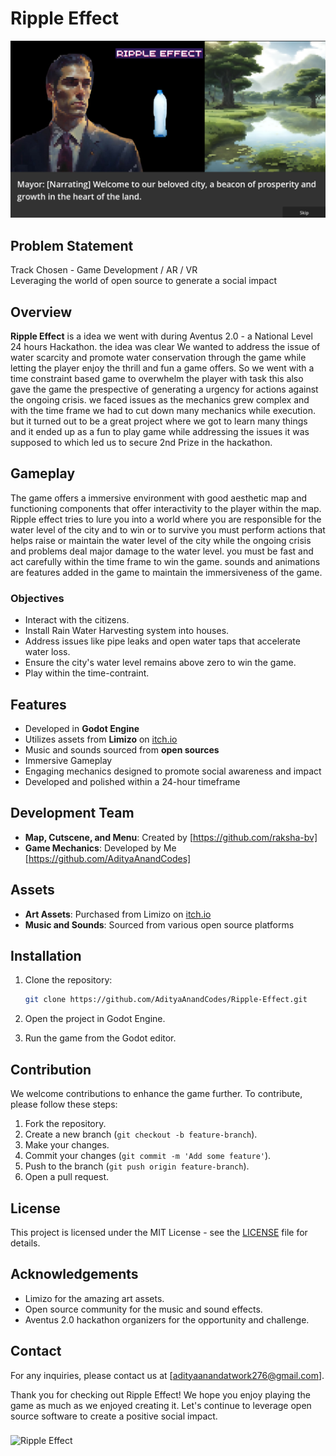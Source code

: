 # Ripple Effect

![Ripple Effect](https://github.com/AdityaAnandCodes/Ripple-Effect/blob/main/assets/Thumbnail.png)


## Problem Statement

Track Chosen - Game Development / AR / VR  
Leveraging the world of open source to generate a social impact  

## Overview

**Ripple Effect** is a idea we went with during Aventus 2.0 - a National Level 24 hours Hackathon. the idea was clear We wanted to address the issue of water scarcity and promote water conservation through the game while letting the player enjoy the thrill and fun a game offers. So we went with a time constraint based game to overwhelm the player with task this also gave the game the prespective of generating a urgency for actions against the ongoing crisis. we faced issues as the mechanics grew complex and with the time frame we had to cut down many mechanics while execution. but it turned out to be a great project where we got to learn many things and it ended up as a fun to play game while addressing the issues it was supposed to which led us to secure 2nd Prize in the hackathon.  

## Gameplay

The game offers a immersive environment with good aesthetic map and functioning components that offer interactivity to the player within the map. Ripple effect tries to lure you into a world where you are responsible for the water level of the city and to win or to survive you must perform actions that helps raise or maintain the water level of the city while the ongoing crisis and problems deal major damage to the water level. you must be fast and act carefully within the time frame to win the game. sounds and animations are features added in the game to maintain the immersiveness of the game.

### Objectives

- Interact with the citizens.
- Install Rain Water Harvesting system into houses. 
- Address issues like pipe leaks and open water taps that accelerate water loss.
- Ensure the city's water level remains above zero to win the game.
- Play within the time-contraint.  

## Features

- Developed in **Godot Engine**
- Utilizes assets from **Limizo** on [itch.io](https://limezu.itch.io/modernexteriors)
- Music and sounds sourced from **open sources**
- Immersive Gameplay
- Engaging mechanics designed to promote social awareness and impact
- Developed and polished within a 24-hour timeframe

## Development Team

- **Map, Cutscene, and Menu**: Created by [https://github.com/raksha-bv]
- **Game Mechanics**: Developed by Me [https://github.com/AdityaAnandCodes]

## Assets

- **Art Assets**: Purchased from Limizo on [itch.io](https://itch.io)
- **Music and Sounds**: Sourced from various open source platforms

## Installation

1. Clone the repository:

   ```bash
   git clone https://github.com/AdityaAnandCodes/Ripple-Effect.git
2. Open the project in Godot Engine.
3. Run the game from the Godot editor.

## Contribution

We welcome contributions to enhance the game further. To contribute, please follow these steps:

1. Fork the repository.
2. Create a new branch (`git checkout -b feature-branch`).
3. Make your changes.
4. Commit your changes (`git commit -m 'Add some feature'`).
5. Push to the branch (`git push origin feature-branch`).
6. Open a pull request.

## License

This project is licensed under the MIT License - see the [LICENSE](LICENSE) file for details.

## Acknowledgements

- Limizo for the amazing art assets.
- Open source community for the music and sound effects.
- Aventus 2.0 hackathon organizers for the opportunity and challenge.

## Contact

For any inquiries, please contact us at [adityaanandatwork276@gmail.com].  

Thank you for checking out Ripple Effect! We hope you enjoy playing the game as much as we enjoyed creating it. Let's continue to leverage open source software to create a positive social impact.  


###
![Ripple Effect](https://github.com/AdityaAnandCodes/Ripple-Effect/blob/main/assets/IMG_8808.jpg)
